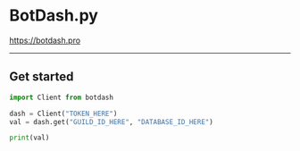 # BotDash.py

https://botdash.pro

---

## Get started

```py
import Client from botdash

dash = Client("TOKEN_HERE")
val = dash.get("GUILD_ID_HERE", "DATABASE_ID_HERE")

print(val)
```